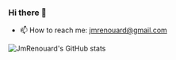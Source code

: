 ### Hi there 👋


- 📫 How to reach me: jmrenouard@gmail.com
<!--
**jmrenouard/jmrenouard** is a ✨ _special_ ✨ repository because its `README.md` (this file) appears on your GitHub profile.

Here are some ideas to get you started:

- 🔭 I’m currently working on ...
- 🌱 I’m currently learning ...
- 👯 I’m looking to collaborate on ...
- 🤔 I’m looking for help with ...
- 💬 Ask me about ...
- 📫 How to reach me: ...
- 😄 Pronouns: ...
- ⚡ Fun fact: ...
-->

![JmRenouard's GitHub stats](https://github-readme-stats.vercel.app/api?username=jmrenouard&show_icons=true&theme=radical)
